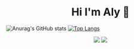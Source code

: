 <h1 align="center">Hi I'm Aly 👋</h1>

![Anurag's GitHub stats](https://github-readme-stats.vercel.app/api?username=AlyAbdulloh&show_icons=true)
[![Top Langs](https://github-readme-stats.vercel.app/api/top-langs/?username=AlyAbdulloh&layout=compact)](https://github.com/anuraghazra/github-readme-stats)

<p align="center">
    <a href="https://www.linkedin.com/in/achmad-aly-abdulloh-975035221/"><img src="https://img.shields.io/badge/linkedin-%230177B5?style=flat&logo=linkedin&logoColor=white"/></a>
    <a href="https://www.instagram.com/achmd_aly"><img src="https://img.shields.io/badge/instagram-%23E4415F?style=flat&logo=instagram&logoColor=white"/></a>
  </p>
